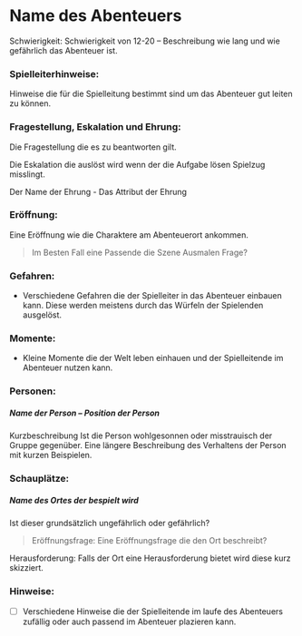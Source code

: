 # Name des Abenteuers

Schwierigkeit: Schwierigkeit von 12-20 –  Beschreibung wie lang und wie gefährlich das Abenteuer ist.

### Spielleiterhinweise:

Hinweise die für die Spielleitung bestimmt sind um das Abenteuer gut leiten zu können.

### Fragestellung, Eskalation und Ehrung:

Die Fragestellung die es zu beantworten gilt. 

Die Eskalation die auslöst wird wenn der  die Aufgabe lösen Spielzug misslingt.

Der Name der Ehrung - Das Attribut der Ehrung

### Eröffnung:

Eine Eröffnung wie die Charaktere am Abenteuerort ankommen. 

> Im Besten Fall eine Passende die Szene Ausmalen Frage?

### Gefahren:

-	Verschiedene Gefahren die der Spielleiter in das Abenteuer einbauen kann. Diese werden meistens durch das Würfeln der Spielenden ausgelöst.

### Momente:

- Kleine Momente die der Welt leben einhauen und der Spielleitende im Abenteuer nutzen kann.

### Personen:

##### Name der Person – Position der Person

Kurzbeschreibung 
Ist die Person wohlgesonnen oder misstrauisch der Gruppe gegenüber.
Eine längere Beschreibung des Verhaltens der Person mit kurzen Beispielen.

### Schauplätze:

##### Name des Ortes der bespielt wird

Ist dieser grundsätzlich ungefährlich oder gefährlich?

> Eröffnungsfrage: Eine Eröffnungsfrage die den Ort beschreibt?

Herausforderung: Falls der Ort eine Herausforderung bietet wird diese kurz skizziert.

### Hinweise:

-	[   ] Verschiedene Hinweise die der Spielleitende im laufe des Abenteuers zufällig oder auch passend im Abenteuer plazieren kann.